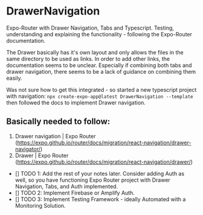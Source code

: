 # DrawerNavigation
Expo-Router with Drawer Navigation, Tabs and Typescript.  Testing, understanding and explaining the functionality - following the Expo-Router documentation.

The Drawer basically has it's own layout and only allows the files in the same directory to be used as links.  In order to add other links, the documentation seems to be unclear.  Especially if combining both tabs and drawer navigation, there seems to be a lack of guidance on combining them easily.

Was not sure how to get this integrated - so started a new typescript project with navigation: 
```npx create-expo-app@latest DrawerNavigation --template```
then followed the docs to implement Drawer navigation.

## Basically needed to follow:
1. Drawer navigation | Expo Router (https://expo.github.io/router/docs/migration/react-navigation/drawer-navigator/)
2. Drawer | Expo Router (https://expo.github.io/router/docs/migration/react-navigation/drawer/)

- [] TODO 1: Add the rest of your notes later.  Consider adding Auth as well, so you have functioning Expo Router project with Drawer Navigation, Tabs, and Auth implemented.
- [] TODO 2: Implement Firebase or Amplify Auth.
- [] TODO 3: Implement Testing Framework - ideally Automated with a Monitoring Solution.
